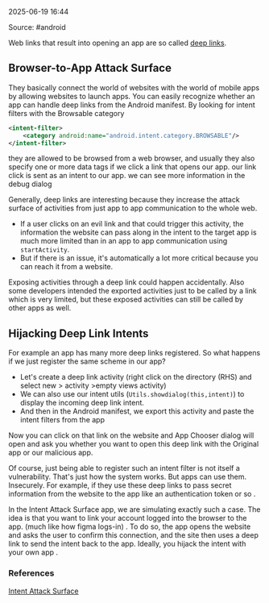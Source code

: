 
2025-06-19 16:44

Source: #android 

Web links that result into opening an app are so called [deep links](https://developer.android.com/training/app-links/deep-linking).
## Browser-to-App Attack Surface

They basically connect the world of websites with the world of mobile apps by allowing websites to launch apps.
You can easily recognize whether an app can handle deep links from the Android manifest. By looking for intent filters with the Browsable category
```xml
<intent-filter>
	<category android:name="android.intent.category.BROWSABLE"/>
</intent-filter>
```
they are allowed to be browsed from a web browser, and usually they also specify one or more data tags
if we click a link that opens our app. our link click is sent as an intent to our app. we can see more information in the debug dialog 

Generally, deep links are interesting because they increase the attack surface of activities from just app to app communication to the whole web.
- If a user clicks on an evil link and that could trigger this activity, the information the website can pass along in the intent to the target app is much more limited than in an app to app communication using `startActivity`.
- But if there is an issue, it's automatically a lot more critical because you can reach it from a website.

Exposing activities through a deep link could happen accidentally. Also some developers intended the exported activities just to be called by a link which is very limited, but these exposed activities can still be called by other apps as well.

## Hijacking Deep Link Intents

 
For example an app has many more deep links registered. So what happens if we just register the same scheme in our app?

- Let's create a deep link activity (right click on the directory (RHS) and select new > activity >empty views activity) 
- We can also use our intent utils (`Utils.showdialog(this,intent)`) to display the incoming deep link intent.
- And then in the Android manifest, we export this activity and paste the intent filters from the app 
  
Now you can click on that link on the website and App Chooser dialog will open and ask you whether you want to open this deep link with the Original app or our malicious app. 

Of course, just being able to register such an intent filter is not itself a vulnerability. That's just how the system works. But apps can use them. Insecurely. For example, if they use these deep links to pass secret information from the website to the app like an authentication token or so .

In the Intent Attack Surface app, we are simulating exactly such a case. The idea is that you want to link your account logged into the browser to the app. (much like how figma logs-in) . To do so, the app opens the website and asks the user to confirm this connection, and the site then uses a deep link to send the intent back to the app. Ideally, you hijack the intent with your own app .

### References
[Intent Attack Surface](https://app.hextree.io/courses/intent-threat-surface/android-deep-links)